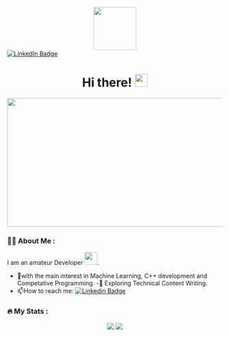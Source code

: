 <div id="header" align="center">
  <img src="https://media.giphy.com/media/M9gbBd9nbDrOTu1Mqx/giphy.gif" width="100"/>
</div>
<div id="badges">
  <a href="https://www.linkedin.com/in/yakub-yakubov-a46898223/">
    <img src="https://img.shields.io/badge/LinkedIn-blue?style=for-the-badge&logo=linkedin&logoColor=white" alt="LinkedIn Badge"/>
  </a>
  </div>

<h1 align="center">
  Hi there!
  <img src="https://media.giphy.com/media/hvRJCLFzcasrR4ia7z/giphy.gif" width="30px"/>
</h1>

<div align="center">
  <img src="https://media.giphy.com/media/dWesBcTLavkZuG35MI/giphy.gif" width="600" height="300"/>
</div>

### :woman_technologist: About Me :
I am an amateur Developer <img src="https://media.giphy.com/media/WUlplcMpOCEmTGBtBW/giphy.gif" width="30">.
- :telescope:with the main interest in Machine Learning, C++ development and Competative Programming.
-:seedling: Exploring Technical Content Writing.
- :mailbox:How to reach me: [![Linkedin Badge](https://img.shields.io/badge/-Yakub-blue?style=flat&logo=Linkedin&logoColor=white)](https://www.linkedin.com/in/yakub-yakubov-a46898223/)

    
### :fire: My Stats :
<!-- [![GitHub Streak](http://github-readme-streak-stats.herokuapp.com?user=Yakub28&theme=dark&background=000000)](https://git.io/streak-stats)



[![Top Langs](https://github-readme-stats.vercel.app/api/top-langs/?username=Yakub28&layout=compact&theme=vision-friendly-dark)](https://github.com/anuraghazra/github-readme-stats) -->

<p align="center">
  <img src ="https://github-readme-stats.vercel.app/api?username=Yakub28&show_icons=true&count_private=true&include_all_commits=true&hide_border=true&hide=issues,contribs">
  <img src ="https://github-readme-stats.vercel.app/api/top-langs/?username=Yakub28&layout=compact&hide_border=true&langs_count=10&hide=html,css">
</p>

    


 
